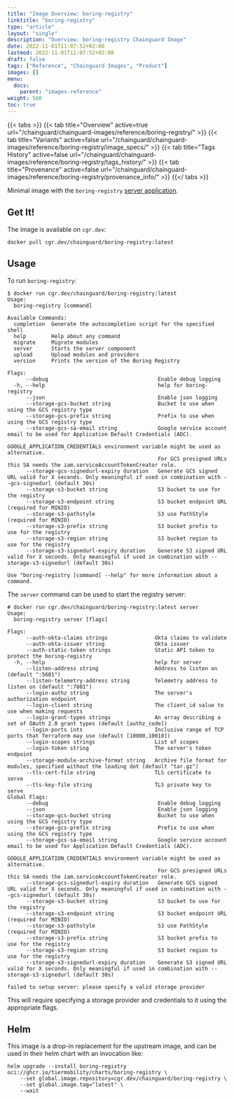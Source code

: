 ```yaml
---
title: "Image Overview: boring-registry"
linktitle: "boring-registry"
type: "article"
layout: "single"
description: "Overview: boring-registry Chainguard Image"
date: 2022-11-01T11:07:52+02:00
lastmod: 2022-11-01T11:07:52+02:00
draft: false
tags: ["Reference", "Chainguard Images", "Product"]
images: []
menu:
  docs:
    parent: "images-reference"
weight: 500
toc: true
---
```


{{< tabs >}}
{{< tab title="Overview" active=true url="/chainguard/chainguard-images/reference/boring-registry/" >}}
{{< tab title="Variants" active=false url="/chainguard/chainguard-images/reference/boring-registry/image_specs/" >}}
{{< tab title="Tags History" active=false url="/chainguard/chainguard-images/reference/boring-registry/tags_history/" >}}
{{< tab title="Provenance" active=false url="/chainguard/chainguard-images/reference/boring-registry/provenance_info/" >}}
{{</ tabs >}}



<!--overview:start-->
Minimal image with the `boring-registry` [server application](https://github.com/TierMobility/boring-registry).
<!--overview:end-->

<!--getting:start-->
## Get It!
The image is available on `cgr.dev`:

```
docker pull cgr.dev/chainguard/boring-registry:latest
```
<!--getting:end-->

<!--body:start-->
## Usage

To run `boring-registry`:

```
$ docker run cgr.dev/chainguard/boring-registry:latest
Usage:
  boring-registry [command]

Available Commands:
  completion  Generate the autocompletion script for the specified shell
  help        Help about any command
  migrate     Migrate modules
  server      Starts the server component
  upload      Upload modules and providers
  version     Prints the version of the Boring Registry

Flags:
      --debug                                   Enable debug logging
  -h, --help                                    help for boring-registry
      --json                                    Enable json logging
      --storage-gcs-bucket string               Bucket to use when using the GCS registry type
      --storage-gcs-prefix string               Prefix to use when using the GCS registry type
      --storage-gcs-sa-email string             Google service account email to be used for Application Default Credentials (ADC).
                                                GOOGLE_APPLICATION_CREDENTIALS environment variable might be used as alternative.
                                                For GCS presigned URLs this SA needs the iam.serviceAccountTokenCreator role.
      --storage-gcs-signedurl-expiry duration   Generate GCS signed URL valid for X seconds. Only meaningful if used in combination with --gcs-signedurl (default 30s)
      --storage-s3-bucket string                S3 bucket to use for the registry
      --storage-s3-endpoint string              S3 bucket endpoint URL (required for MINIO)
      --storage-s3-pathstyle                    S3 use PathStyle (required for MINIO)
      --storage-s3-prefix string                S3 bucket prefix to use for the registry
      --storage-s3-region string                S3 bucket region to use for the registry
      --storage-s3-signedurl-expiry duration    Generate S3 signed URL valid for X seconds. Only meaningful if used in combination with --storage-s3-signedurl (default 30s)

Use "boring-registry [command] --help" for more information about a command.
```

The `server` command can be used to start the registry server:

```
# docker run cgr.dev/chainguard/boring-registry:latest server
Usage:
  boring-registry server [flags]

Flags:
      --auth-okta-claims strings               Okta claims to validate
      --auth-okta-issuer string                Okta issuer
      --auth-static-token strings              Static API token to protect the boring-registry
  -h, --help                                   help for server
      --listen-address string                  Address to listen on (default ":5601")
      --listen-telemetry-address string        Telemetry address to listen on (default ":7801")
      --login-authz string                     The server's authorization endpoint
      --login-client string                    The client_id value to use when making requests
      --login-grant-types strings              An array describing a set of OAuth 2.0 grant types (default [authz_code])
      --login-ports ints                       Inclusive range of TCP ports that Terraform may use (default [10000,10010])
      --login-scopes strings                   List of scopes
      --login-token string                     The server's token endpoint
      --storage-module-archive-format string   Archive file format for modules, specified without the leading dot (default "tar.gz")
      --tls-cert-file string                   TLS certificate to serve
      --tls-key-file string                    TLS private key to serve
Global Flags:
      --debug                                   Enable debug logging
      --json                                    Enable json logging
      --storage-gcs-bucket string               Bucket to use when using the GCS registry type
      --storage-gcs-prefix string               Prefix to use when using the GCS registry type
      --storage-gcs-sa-email string             Google service account email to be used for Application Default Credentials (ADC).
                                                GOOGLE_APPLICATION_CREDENTIALS environment variable might be used as alternative.
                                                For GCS presigned URLs this SA needs the iam.serviceAccountTokenCreator role.
      --storage-gcs-signedurl-expiry duration   Generate GCS signed URL valid for X seconds. Only meaningful if used in combination with --gcs-signedurl (default 30s)
      --storage-s3-bucket string                S3 bucket to use for the registry
      --storage-s3-endpoint string              S3 bucket endpoint URL (required for MINIO)
      --storage-s3-pathstyle                    S3 use PathStyle (required for MINIO)
      --storage-s3-prefix string                S3 bucket prefix to use for the registry
      --storage-s3-region string                S3 bucket region to use for the registry
      --storage-s3-signedurl-expiry duration    Generate S3 signed URL valid for X seconds. Only meaningful if used in combination with --storage-s3-signedurl (default 30s)

failed to setup server: please specify a valid storage provider
```

This will require specifying a storage provider and credentials to it using the appropriate flags.

## Helm

This image is a drop-in replacement for the upstream image, and can be used in their helm chart with an invocation like:

```
helm upgrade --install boring-registry oci://ghcr.io/tiermobility/charts/boring-registry \
    --set global.image.repository=cgr.dev/chainguard/boring-registry \
    --set global.image.tag="latest" \
    --wait
```
<!--body:end-->

